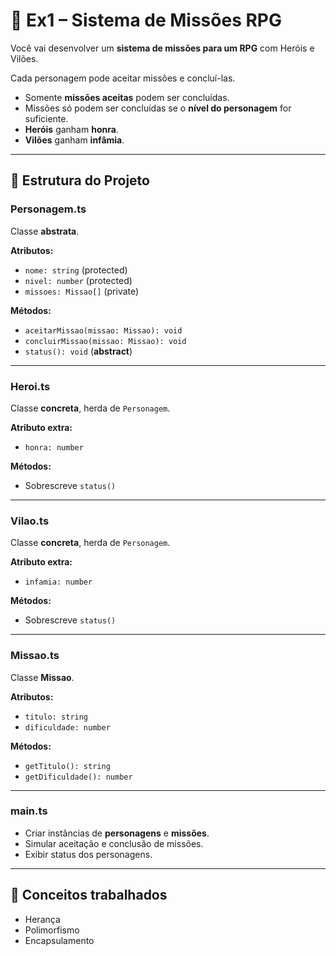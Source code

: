 # 📂 Ex1 – Sistema de Missões RPG

Você vai desenvolver um **sistema de missões para um RPG** com Heróis e Vilões.

Cada personagem pode aceitar missões e concluí-las.

- Somente **missões aceitas** podem ser concluídas.
- Missões só podem ser concluídas se o **nível do personagem** for suficiente.
- **Heróis** ganham **honra**.
- **Vilões** ganham **infâmia**.

---

## 📁 Estrutura do Projeto

### Personagem.ts
Classe **abstrata**.

**Atributos:**
- `nome: string` (protected)
- `nivel: number` (protected)
- `missoes: Missao[]` (private)

**Métodos:**
- `aceitarMissao(missao: Missao): void`
- `concluirMissao(missao: Missao): void`
- `status(): void` (**abstract**)

---

### Heroi.ts
Classe **concreta**, herda de `Personagem`.

**Atributo extra:**
- `honra: number`

**Métodos:**
- Sobrescreve `status()`

---

### Vilao.ts
Classe **concreta**, herda de `Personagem`.

**Atributo extra:**
- `infamia: number`

**Métodos:**
- Sobrescreve `status()`

---

### Missao.ts
Classe **Missao**.

**Atributos:**
- `titulo: string`
- `dificuldade: number`

**Métodos:**
- `getTitulo(): string`
- `getDificuldade(): number`

---

### main.ts
- Criar instâncias de **personagens** e **missões**.
- Simular aceitação e conclusão de missões.
- Exibir status dos personagens.

---

## 📌 Conceitos trabalhados
- Herança
- Polimorfismo
- Encapsulamento
